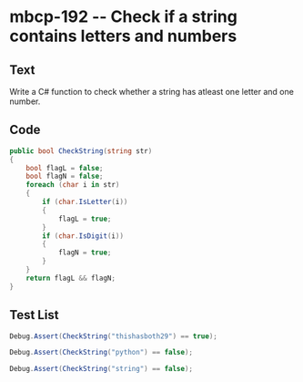 # mbcp-192 -- Check if a string contains letters and numbers

## Text

Write a C# function to check whether a string has atleast one letter and one number.

## Code

```csharp
public bool CheckString(string str) 
{
    bool flagL = false;
    bool flagN = false;
    foreach (char i in str) 
    {
        if (char.IsLetter(i)) 
        {
            flagL = true;  
        }
        if (char.IsDigit(i)) 
        {
            flagN = true;
        }
    }
    return flagL && flagN;
}
```

## Test List

```csharp
Debug.Assert(CheckString("thishasboth29") == true);
```

```csharp
Debug.Assert(CheckString("python") == false);
```

```csharp
Debug.Assert(CheckString("string") == false);
```
